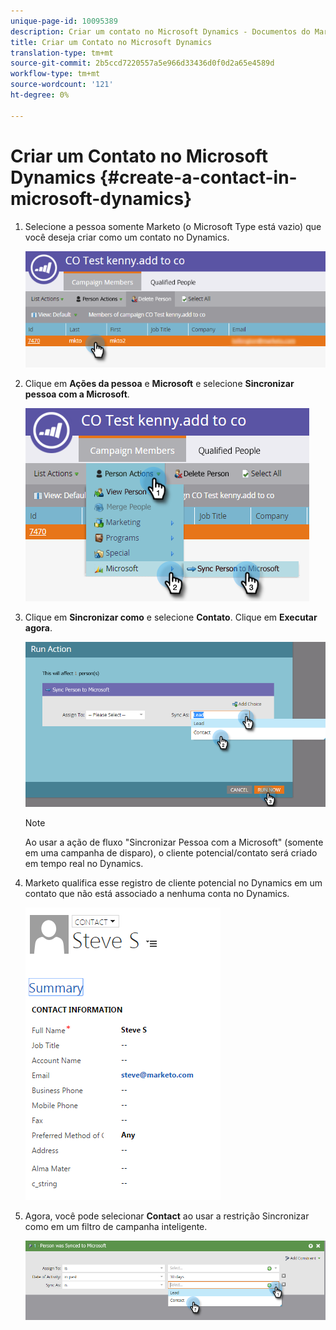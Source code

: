 ```yaml
---
unique-page-id: 10095389
description: Criar um contato no Microsoft Dynamics - Documentos do Marketing - Documentação do produto
title: Criar um Contato no Microsoft Dynamics
translation-type: tm+mt
source-git-commit: 2b5ccd7220557a5e966d33436d0f0d2a65e4589d
workflow-type: tm+mt
source-wordcount: '121'
ht-degree: 0%

---
```



# Criar um Contato no Microsoft Dynamics {#create-a-contact-in-microsoft-dynamics}

1. Selecione a pessoa somente Marketo (o Microsoft Type está vazio) que você deseja criar como um contato no Dynamics.

   ![](assets/one.png)

1. Clique em **Ações da pessoa** e **Microsoft** e selecione **Sincronizar pessoa com a Microsoft**.

   ![](assets/two.png)

1. Clique em **Sincronizar como** e selecione **Contato**. Clique em **Executar agora**.

   ![](assets/three.png)

   >[!NOTE]
   >
   >Ao usar a ação de fluxo &quot;Sincronizar Pessoa com a Microsoft&quot; (somente em uma campanha de disparo), o cliente potencial/contato será criado em tempo real no Dynamics.

1. Marketo qualifica esse registro de cliente potencial no Dynamics em um contato que não está associado a nenhuma conta no Dynamics.

   ![](assets/image2015-10-23-9-3a43-3a33.png)

1. Agora, você pode selecionar **Contact** ao usar a restrição Sincronizar como em um filtro de campanha inteligente.

   ![](assets/five.png)
